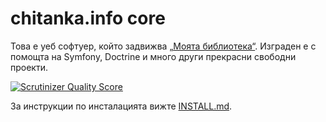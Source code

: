 chitanka.info core
==================

Това е уеб софтуер, който задвижва [„Моята библиотека“](http://chitanka.info).
Изграден е с помощта на Symfony, Doctrine и много други прекрасни свободни проекти.

[![Scrutinizer Quality Score](https://scrutinizer-ci.com/g/chitanka/chitanka/badges/quality-score.png?b=master)](https://scrutinizer-ci.com/g/chitanka/chitanka/)

За инструкции по инсталацията вижте [INSTALL.md](INSTALL.md).
